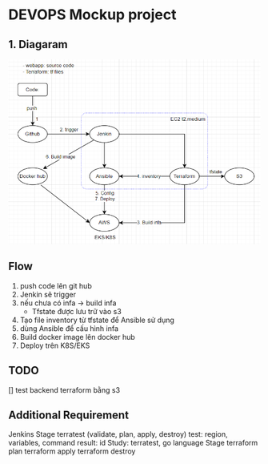 # DEVOPS Mockup project
## 1. Diagaram
![T](Diagram.png)

## Flow
1. push code lên git hub
2. Jenkin sẽ trigger
3. nếu chưa có infa -> build infa
    - Tfstate được lưu trữ vào s3
4. Tạo file inventory từ tfstate để Ansible sử dụng
5. dùng Ansible để cấu hình infa
6. Build docker image lên docker hub
7. Deploy trên K8S/EKS


## TODO
[] test backend terraform bằng s3

## Additional Requirement
Jenkins
	Stage
		terratest (validate, plan, apply, destroy)
			test: region, variables, command
			result: id
		Study: terratest, go language
	Stage
		terraform plan
		terraform apply
		terraform destroy

